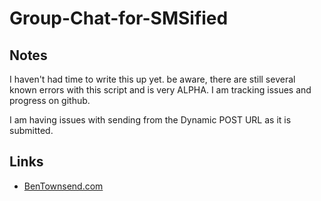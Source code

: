 Group-Chat-for-SMSified
=============
 Notes
-------

I haven't had time to write this up yet.     be aware, there are still several known errors with this script and is very ALPHA. I am tracking issues and progress on github.

I am having issues with sending from the Dynamic POST URL as it is submitted.

Links
-------


* [BenTownsend.com](http://townsendservices.com)

